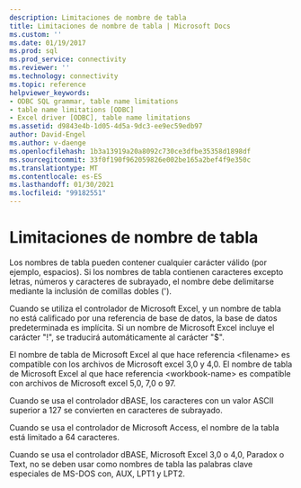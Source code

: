 ```yaml
---
description: Limitaciones de nombre de tabla
title: Limitaciones de nombre de tabla | Microsoft Docs
ms.custom: ''
ms.date: 01/19/2017
ms.prod: sql
ms.prod_service: connectivity
ms.reviewer: ''
ms.technology: connectivity
ms.topic: reference
helpviewer_keywords:
- ODBC SQL grammar, table name limitations
- table name limitations [ODBC]
- Excel driver [ODBC], table name limitations
ms.assetid: d9843e4b-1d05-4d5a-9dc3-ee9ec59edb97
author: David-Engel
ms.author: v-daenge
ms.openlocfilehash: 1b3a13919a20a8092c730ce3dfbe35358d1898df
ms.sourcegitcommit: 33f0f190f962059826e002be165a2bef4f9e350c
ms.translationtype: MT
ms.contentlocale: es-ES
ms.lasthandoff: 01/30/2021
ms.locfileid: "99182551"
---
```

# <a name="table-name-limitations"></a>Limitaciones de nombre de tabla
Los nombres de tabla pueden contener cualquier carácter válido (por ejemplo, espacios). Si los nombres de tabla contienen caracteres excepto letras, números y caracteres de subrayado, el nombre debe delimitarse mediante la inclusión de comillas dobles (').  
  
 Cuando se utiliza el controlador de Microsoft Excel, y un nombre de tabla no está calificado por una referencia de base de datos, la base de datos predeterminada es implícita. Si un nombre de Microsoft Excel incluye el carácter "!", se traducirá automáticamente al carácter "$".  
  
 El nombre de tabla de Microsoft Excel al que hace referencia \<filename> es compatible con los archivos de Microsoft excel 3,0 y 4,0. El nombre de tabla de Microsoft Excel al que hace referencia \<workbook-name> es compatible con archivos de Microsoft excel 5,0, 7,0 o 97.  
  
 Cuando se usa el controlador dBASE, los caracteres con un valor ASCII superior a 127 se convierten en caracteres de subrayado.  
  
 Cuando se usa el controlador de Microsoft Access, el nombre de la tabla está limitado a 64 caracteres.  
  
 Cuando se usa el controlador dBASE, Microsoft Excel 3,0 o 4,0, Paradox o Text, no se deben usar como nombres de tabla las palabras clave especiales de MS-DOS con, AUX, LPT1 y LPT2.
